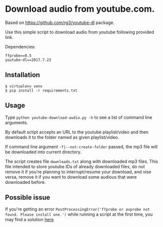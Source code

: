 # Download audio from youtube.com.

Based on https://github.com/rg3/youtube-dl package.

Use this simple script to download audio from youtube following provided link.

Dependencies:
```
ffprobe==0.5
youtube-dl==2017.7.23
```

## Installation

```
$ virtualenv venv
$ pip install -r requirements.txt
```

## Usage
Type `python youtube-download-audio.py -h` to see a list of command line arguments.

By default sctipt accepts an URL to the youtube playlist/video and then downloads it to the folder named as given playlist/video.

If command line argument `-f|--not-create-folder` passed, the mp3 file will be downloaded into current directory.

The script creates file `downloads.txt` along with downloaded mp3 files.
This file intended to store youtube IDs of already downloaded files, do not remove it if you're planning to interrupt/resume your download, and vise versa, remove it if you want to download some audious that were downloaded before.

## Possible issue

If you're getting an error `PostProcessingError('ffprobe or avprobe not found. Please install one.')` while running a script at the first time, you may find a solution [here](https://github.com/NixOS/nixpkgs/issues/5236)

